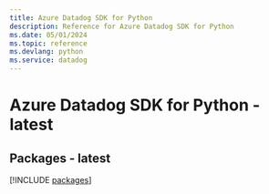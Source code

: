 ```yaml
---
title: Azure Datadog SDK for Python
description: Reference for Azure Datadog SDK for Python
ms.date: 05/01/2024
ms.topic: reference
ms.devlang: python
ms.service: datadog
---
```

# Azure Datadog SDK for Python - latest
## Packages - latest
[!INCLUDE [packages](datadog-index.md)]